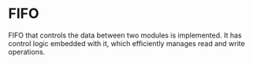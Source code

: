 # FIFO
FIFO that controls the data between two modules is implemented. It has control logic embedded with it, which efficiently manages read and write operations.
